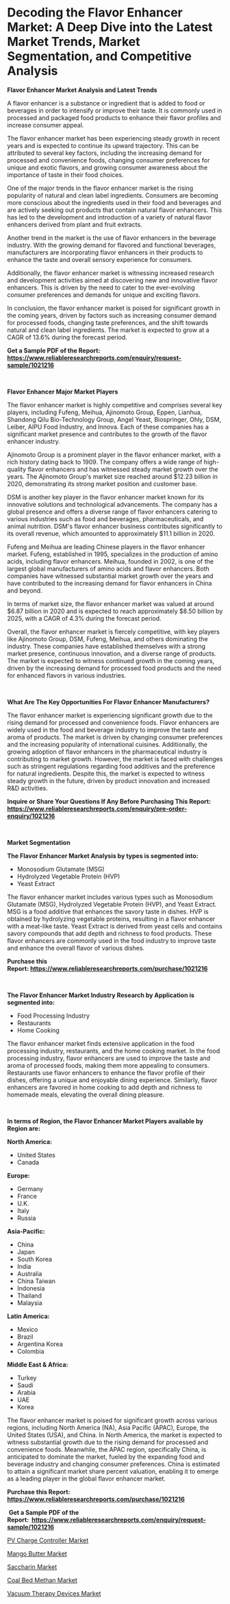<p><h1>Decoding the Flavor Enhancer Market: A Deep Dive into the Latest Market Trends, Market Segmentation, and Competitive Analysis</h1></p><p><strong>Flavor Enhancer Market Analysis and Latest Trends</strong></p>
<p><p>A flavor enhancer is a substance or ingredient that is added to food or beverages in order to intensify or improve their taste. It is commonly used in processed and packaged food products to enhance their flavor profiles and increase consumer appeal.</p><p>The flavor enhancer market has been experiencing steady growth in recent years and is expected to continue its upward trajectory. This can be attributed to several key factors, including the increasing demand for processed and convenience foods, changing consumer preferences for unique and exotic flavors, and growing consumer awareness about the importance of taste in their food choices.</p><p>One of the major trends in the flavor enhancer market is the rising popularity of natural and clean label ingredients. Consumers are becoming more conscious about the ingredients used in their food and beverages and are actively seeking out products that contain natural flavor enhancers. This has led to the development and introduction of a variety of natural flavor enhancers derived from plant and fruit extracts.</p><p>Another trend in the market is the use of flavor enhancers in the beverage industry. With the growing demand for flavored and functional beverages, manufacturers are incorporating flavor enhancers in their products to enhance the taste and overall sensory experience for consumers.</p><p>Additionally, the flavor enhancer market is witnessing increased research and development activities aimed at discovering new and innovative flavor enhancers. This is driven by the need to cater to the ever-evolving consumer preferences and demands for unique and exciting flavors.</p><p>In conclusion, the flavor enhancer market is poised for significant growth in the coming years, driven by factors such as increasing consumer demand for processed foods, changing taste preferences, and the shift towards natural and clean label ingredients. The market is expected to grow at a CAGR of 13.6% during the forecast period.</p></p>
<p><strong>Get a Sample PDF of the Report:&nbsp; <a href="https://www.reliableresearchreports.com/enquiry/request-sample/1021216">https://www.reliableresearchreports.com/enquiry/request-sample/1021216</a></strong></p>
<p>&nbsp;</p>
<p><strong>Flavor Enhancer Major Market Players</strong></p>
<p><p>The flavor enhancer market is highly competitive and comprises several key players, including Fufeng, Meihua, Ajinomoto Group, Eppen, Lianhua, Shandong Qilu Bio-Technology Group, Angel Yeast, Biospringer, Ohly, DSM, Leiber, AIPU Food Industry, and Innova. Each of these companies has a significant market presence and contributes to the growth of the flavor enhancer industry.</p><p>Ajinomoto Group is a prominent player in the flavor enhancer market, with a rich history dating back to 1909. The company offers a wide range of high-quality flavor enhancers and has witnessed steady market growth over the years. The Ajinomoto Group's market size reached around $12.23 billion in 2020, demonstrating its strong market position and customer base.</p><p>DSM is another key player in the flavor enhancer market known for its innovative solutions and technological advancements. The company has a global presence and offers a diverse range of flavor enhancers catering to various industries such as food and beverages, pharmaceuticals, and animal nutrition. DSM's flavor enhancer business contributes significantly to its overall revenue, which amounted to approximately $11.1 billion in 2020.</p><p>Fufeng and Meihua are leading Chinese players in the flavor enhancer market. Fufeng, established in 1995, specializes in the production of amino acids, including flavor enhancers. Meihua, founded in 2002, is one of the largest global manufacturers of amino acids and flavor enhancers. Both companies have witnessed substantial market growth over the years and have contributed to the increasing demand for flavor enhancers in China and beyond.</p><p>In terms of market size, the flavor enhancer market was valued at around $6.87 billion in 2020 and is expected to reach approximately $8.50 billion by 2025, with a CAGR of 4.3% during the forecast period.</p><p>Overall, the flavor enhancer market is fiercely competitive, with key players like Ajinomoto Group, DSM, Fufeng, Meihua, and others dominating the industry. These companies have established themselves with a strong market presence, continuous innovation, and a diverse range of products. The market is expected to witness continued growth in the coming years, driven by the increasing demand for processed food products and the need for enhanced flavors in various industries.</p></p>
<p>&nbsp;</p>
<p><strong>What Are The Key Opportunities For Flavor Enhancer Manufacturers?</strong></p>
<p><p>The flavor enhancer market is experiencing significant growth due to the rising demand for processed and convenience foods. Flavor enhancers are widely used in the food and beverage industry to improve the taste and aroma of products. The market is driven by changing consumer preferences and the increasing popularity of international cuisines. Additionally, the growing adoption of flavor enhancers in the pharmaceutical industry is contributing to market growth. However, the market is faced with challenges such as stringent regulations regarding food additives and the preference for natural ingredients. Despite this, the market is expected to witness steady growth in the future, driven by product innovation and increased R&D activities.</p></p>
<p><strong>Inquire or Share Your Questions If Any Before Purchasing This Report: <a href="https://www.reliableresearchreports.com/enquiry/pre-order-enquiry/1021216">https://www.reliableresearchreports.com/enquiry/pre-order-enquiry/1021216</a></strong></p>
<p>&nbsp;</p>
<p><strong>Market Segmentation</strong></p>
<p><strong>The Flavor Enhancer Market Analysis by types is segmented into:</strong></p>
<p><ul><li>Monosodium Glutamate (MSG)</li><li>Hydrolyzed Vegetable Protein (HVP)</li><li>Yeast Extract</li></ul></p>
<p><p>The flavor enhancer market includes various types such as Monosodium Glutamate (MSG), Hydrolyzed Vegetable Protein (HVP), and Yeast Extract. MSG is a food additive that enhances the savory taste in dishes. HVP is obtained by hydrolyzing vegetable proteins, resulting in a flavor enhancer with a meat-like taste. Yeast Extract is derived from yeast cells and contains savory compounds that add depth and richness to food products. These flavor enhancers are commonly used in the food industry to improve taste and enhance the overall flavor of various dishes.</p></p>
<p><strong>Purchase this Report:&nbsp;<a href="https://www.reliableresearchreports.com/purchase/1021216">https://www.reliableresearchreports.com/purchase/1021216</a></strong></p>
<p>&nbsp;</p>
<p><strong>The Flavor Enhancer Market Industry Research by Application is segmented into:</strong></p>
<p><ul><li>Food Processing Industry</li><li>Restaurants</li><li>Home Cooking</li></ul></p>
<p><p>The flavor enhancer market finds extensive application in the food processing industry, restaurants, and the home cooking market. In the food processing industry, flavor enhancers are used to improve the taste and aroma of processed foods, making them more appealing to consumers. Restaurants use flavor enhancers to enhance the flavor profile of their dishes, offering a unique and enjoyable dining experience. Similarly, flavor enhancers are favored in home cooking to add depth and richness to homemade meals, elevating the overall dining pleasure.</p></p>
<p>&nbsp;</p>
<p><strong>In terms of Region, the Flavor Enhancer Market Players available by Region are:</strong></p>
<p>
    <p> <strong> North America: </strong>
        <ul>
            <li>United States</li>
            <li>Canada</li>
        </ul>
        </p> 
    <p> <strong> Europe: </strong>
        <ul>
            <li>Germany</li>
            <li>France</li>
            <li>U.K.</li>
            <li>Italy</li>
            <li>Russia</li>
        </ul>
        </p> 
    <p> <strong> Asia-Pacific: </strong>
        <ul>
            <li>China</li>
            <li>Japan</li>
            <li>South Korea</li>
            <li>India</li>
            <li>Australia</li>
            <li>China Taiwan</li>
            <li>Indonesia</li>
            <li>Thailand</li>
            <li>Malaysia</li>
        </ul>
        </p> 
    <p> <strong> Latin America: </strong>
        <ul>
            <li>Mexico</li>
            <li>Brazil</li>
            <li>Argentina Korea</li>
            <li>Colombia</li>
        </ul>
        </p> 
    <p> <strong> Middle East & Africa: </strong>
        <ul>
            <li>Turkey</li>
            <li>Saudi</li>
            <li>Arabia</li>
            <li>UAE</li>
            <li>Korea</li>
        </ul>
    </p>
    </p>
<p><p>The flavor enhancer market is poised for significant growth across various regions, including North America (NA), Asia Pacific (APAC), Europe, the United States (USA), and China. In North America, the market is expected to witness substantial growth due to the rising demand for processed and convenience foods. Meanwhile, the APAC region, specifically China, is anticipated to dominate the market, fueled by the expanding food and beverage industry and changing consumer preferences. China is estimated to attain a significant market share percent valuation, enabling it to emerge as a leading player in the global flavor enhancer market.</p></p>
<p><strong>Purchase this Report: <a href="https://www.reliableresearchreports.com/purchase/1021216">https://www.reliableresearchreports.com/purchase/1021216</a></strong></p>
<p>&nbsp;<strong>Get a Sample PDF of the Report:&nbsp;&nbsp;<a href="https://www.reliableresearchreports.com/enquiry/request-sample/1021216">https://www.reliableresearchreports.com/enquiry/request-sample/1021216</a></strong></p>
<p><strong></strong></p>
<p><p><a href="https://www.linkedin.com/pulse/pv-charge-controller-market-size-share-global-analysis-report-xfqze/">PV Charge Controller Market</a></p><p><a href="https://medium.com/@reportprime01/mango-butter-market-size-growth-forecast-2023-2030-f37a3b7fb02c">Mango Butter Market</a></p><p><a href="https://medium.com/@reportprime03/saccharin-market-size-growth-forecast-2023-2030-31cb16043793">Saccharin Market</a></p><p><a href="https://www.linkedin.com/pulse/coal-bed-methan-market-share-amp-new-trends-analysis-report-1axxe/">Coal Bed Methan Market</a></p><p><a href="https://www.reportprime.com/vacuum-therapy-devices-r10675">Vacuum Therapy Devices Market</a></p></p>